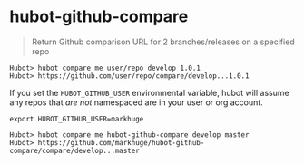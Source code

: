 hubot-github-compare
====================

> Return Github comparison URL for 2 branches/releases on a specified repo

```
Hubot> hubot compare me user/repo develop 1.0.1
Hubot> https://github.com/user/repo/compare/develop...1.0.1
```

If you set the `HUBOT_GITHUB_USER` environmental variable, hubot will assume any repos that *are not* namespaced are in your user or org account.

`export HUBOT_GITHUB_USER=markhuge`

```
Hubot> hubot compare me hubot-github-compare develop master
Hubot> https://github.com/markhuge/hubot-github-compare/compare/develop...master
```

